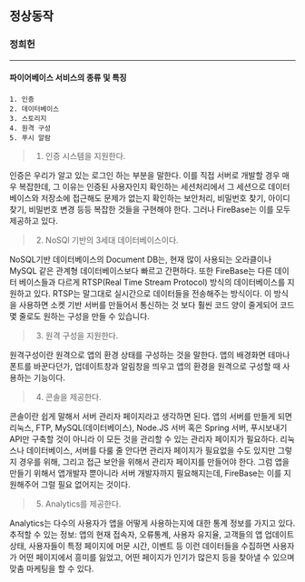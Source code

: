 ## 정상동작

### 정희헌

---

#### 파이어베이스 서비스의 종류 및 특징

```
1. 인증
2. 데이터베이스
3. 스토리지
4. 원격 구성
5. 푸시 알람
```

> 1. 인증 시스템을 지원한다.

인증은 우리가 알고 있는 로그인 하는 부분을 말한다. 이를 직접 서버로 개발할 경우 매우 복잡한데, 그 이유는 인증된 사용자인지 확인하는 세션처리에서 그 세션으로 데이터베이스와 저장소에 접근해도 문제가 없는지 확인하는 보안처리, 비밀번호 찾기, 아이디 찾기, 비밀번호 변경 등등 복잡한 것들을 구현해야 한다. 그러나 FireBase는 이를 모두 제공하고 있다.

> 2. NoSQl 기반의 3세대 데이터베이스이다.

NoSQL기반 데이터베이스의 Document DB는, 현재 많이 사용되는 오라클이나 MySQL 같은 관계형 데이터베이스보다 빠르고 간편하다.
또한 FireBase는 다른 데이터 베이스들과 다르게 RTSP(Real Time Stream Protocol) 방식의 데이터베이스를 지원하고 있다. RTSP는 말그대로 실시간으로 데이터들을 전송해주는 방식이다. 이 방식을 사용하면 소켓 기반 서버를 만들어서 통신하는 것 보다 훨씬 코드 양이 줄게되어 코드 몇 줄로도 원하는 구성을 만들 수 있습니다.

> 3. 원격 구성을 지원한다.

원격구성이란 원격으로 앱의 환경 상태를 구성하는 것을 말한다.
앱의 배경화면 테마나 폰트를 바꾼다던가, 업데이트창과 알림창을 띄우고 앱의 환경을 원격으로 구성할 때 사용하는 기능이다.

> 4. 콘솔을 제공한다.

콘솔이란 쉽게 말해서 서버 관리자 페이지라고 생각하면 된다.
앱의 서버를 만들게 되면 리눅스, FTP, MySQL(데이터베이스), Node.JS 서버 혹은 Spring 서버, 푸시보내기 API만 구축할 것이 아니라 이 모든 것을 관리할 수 있는 관리자 페이지가 필요하다.
리눅스나 데이터베이스, 서버를 다룰 줄 안다면 관리자 페이지가 필요없을 수도 있지만 그렇지 경우를 위해, 그리고 접근 보안을 위해서 관리자 페이지를 만들어야 한다. 그럼 앱을 만들기 위해서 앱개발자 뿐아니라 서버 개발자까지 필요해지는데, FireBase는 이를 지원해주어 그럴 필요 없어지는 것이다.

> 5. Analytics를 제공한다.

Analytics는 다수의 사용자가 앱을 어떻게 사용하는지에 대한 통계 정보를 가지고 있다.
추적할 수 있는 정보: 앱의 현재 접속자, 오류통계, 사용자 유지율, 고객들의 앱 업데이트 상태, 사용자들이 특정 페이지에 머문 시간, 이벤트 등
이런 데이터들을 수집하면 사용자가 어떤 페이지에서 흥미를 잃었고, 어떤 페이지가 인기가 많은지 등을 찾아낼 수 있으며 맞춤 마케팅을 할 수 있다.
